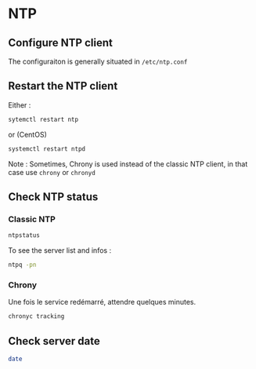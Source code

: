 # NTP

## Configure NTP client

The configuraiton is generally situated in `/etc/ntp.conf`

## Restart the NTP client

Either :

```bash
sytemctl restart ntp
```

or (CentOS)

```bash
systemctl restart ntpd
```

Note : Sometimes, Chrony is used instead of the classic NTP client, in that case use `chrony` or `chronyd`

## Check NTP status

### Classic NTP

```bash
ntpstatus
```

To see the server list and infos :

```bash
ntpq -pn
```

### Chrony

Une fois le service redémarré, attendre quelques minutes.

```bash
chronyc tracking
```

## Check server date

```bash
date
```
